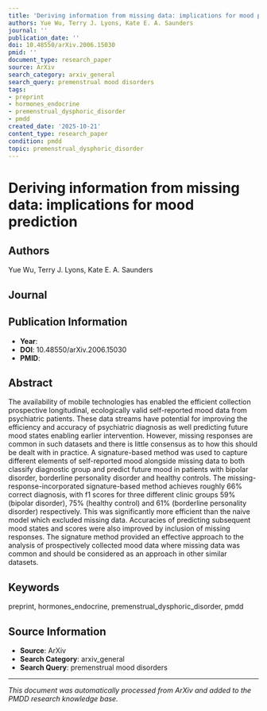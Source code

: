 ```yaml
---
title: 'Deriving information from missing data: implications for mood prediction'
authors: Yue Wu, Terry J. Lyons, Kate E. A. Saunders
journal: ''
publication_date: ''
doi: 10.48550/arXiv.2006.15030
pmid: ''
document_type: research_paper
source: ArXiv
search_category: arxiv_general
search_query: premenstrual mood disorders
tags:
- preprint
- hormones_endocrine
- premenstrual_dysphoric_disorder
- pmdd
created_date: '2025-10-21'
content_type: research_paper
condition: pmdd
topic: premenstrual_dysphoric_disorder
---
```


# Deriving information from missing data: implications for mood prediction

## Authors
Yue Wu, Terry J. Lyons, Kate E. A. Saunders

## Journal


## Publication Information
- **Year**: 
- **DOI**: 10.48550/arXiv.2006.15030
- **PMID**: 

## Abstract
The availability of mobile technologies has enabled the efficient collection prospective longitudinal, ecologically valid self-reported mood data from psychiatric patients. These data streams have potential for improving the efficiency and accuracy of psychiatric diagnosis as well predicting future mood states enabling earlier intervention. However, missing responses are common in such datasets and there is little consensus as to how this should be dealt with in practice. A signature-based method was used to capture different elements of self-reported mood alongside missing data to both classify diagnostic group and predict future mood in patients with bipolar disorder, borderline personality disorder and healthy controls. The missing-response-incorporated signature-based method achieves roughly 66\% correct diagnosis, with f1 scores for three different clinic groups 59\% (bipolar disorder), 75\% (healthy control) and 61\% (borderline personality disorder) respectively. This was significantly more efficient than the naive model which excluded missing data. Accuracies of predicting subsequent mood states and scores were also improved by inclusion of missing responses. The signature method provided an effective approach to the analysis of prospectively collected mood data where missing data was common and should be considered as an approach in other similar datasets.

## Keywords
preprint, hormones_endocrine, premenstrual_dysphoric_disorder, pmdd

## Source Information
- **Source**: ArXiv
- **Search Category**: arxiv_general
- **Search Query**: premenstrual mood disorders

---
*This document was automatically processed from ArXiv and added to the PMDD research knowledge base.*
